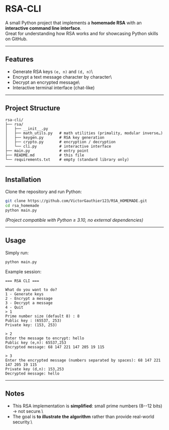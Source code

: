 # RSA-CLI

A small Python project that implements a **homemade RSA** with an
**interactive command line interface**.\
Great for understanding how RSA works and for showcasing Python skills
on GitHub.

------------------------------------------------------------------------

## Features

-   Generate RSA keys `(e, n)` and `(d, n)`\
-   Encrypt a text message character by character\
-   Decrypt an encrypted message\
-   Interactive terminal interface (chat-like)

------------------------------------------------------------------------

## Project Structure

    rsa-cli/
    ├── rsa/
    │   ├── __init__.py
    │   ├── math_utils.py   # math utilities (primality, modular inverse…)
    │   ├── keygen.py       # RSA key generation
    │   ├── crypto.py       # encryption / decryption
    │   └── cli.py          # interactive interface
    ├── main.py             # entry point
    ├── README.md           # this file
    └── requirements.txt    # empty (standard library only)

------------------------------------------------------------------------

## Installation

Clone the repository and run Python:

``` bash
git clone https://github.com/VictorGauthier123/RSA_HOMEMADE.git
cd rsa_homemade
python main.py
```

*(Project compatible with Python ≥ 3.10, no external dependencies)*

------------------------------------------------------------------------

## Usage

Simply run:

``` bash
python main.py
```

Example session:

    === RSA CLI ===

    What do you want to do?
    1 - Generate keys
    2 - Encrypt a message
    3 - Decrypt a message
    4 - Quit
    > 1
    Prime number size (default 8) : 8
    Public key : (65537, 253)
    Private key: (153, 253)

    > 2
    Enter the message to encrypt: hello
    Public key (e,n): 65537,253
    Encrypted message: 68 147 221 147 205 19 115

    > 3
    Enter the encrypted message (numbers separated by spaces): 68 147 221 147 205 19 115
    Private key (d,n): 153,253
    Decrypted message: hello

------------------------------------------------------------------------

## Notes

-   This RSA implementation is **simplified**: small prime numbers
    (8--12 bits) → not secure.\
-   The goal is **to illustrate the algorithm** rather than provide
    real-world security.\


